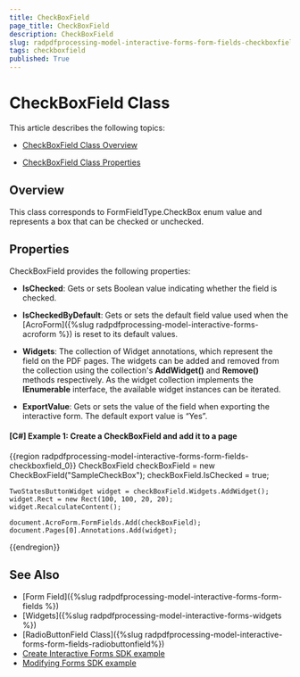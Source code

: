 ```yaml
---
title: CheckBoxField 
page_title: CheckBoxField 
description: CheckBoxField 
slug: radpdfprocessing-model-interactive-forms-form-fields-checkboxfield
tags: checkboxfield
published: True
---
```



# CheckBoxField Class


This article describes the following topics:

* [CheckBoxField Class Overview](#overview)

* [CheckBoxField Class Properties](#properties)

## Overview

This class corresponds to FormFieldType.CheckBox enum value and represents a box that can be checked or unchecked. 


## Properties

CheckBoxField provides the following properties:

* **IsChecked**: Gets or sets Boolean value indicating whether the field is checked.

* **IsCheckedByDefault**: Gets or sets the default field value used when the [AcroForm]({%slug radpdfprocessing-model-interactive-forms-acroform %}) is reset to its default values.

* **Widgets**: The collection of Widget annotations, which represent the field on the PDF pages. The widgets can be added and removed from the collection using the collection's **AddWidget()** and **Remove()** methods respectively. As the widget collection implements the **IEnumerable** interface, the available widget instances can be iterated.


* **ExportValue**: Gets or sets the value of the field when exporting the interactive form. The default export value is “Yes”.

#### **[C#] Example 1: Create a CheckBoxField and add it to a page**
{{region radpdfprocessing-model-interactive-forms-form-fields-checkboxfield_0}}
	CheckBoxField checkBoxField = new CheckBoxField("SampleCheckBox");
	checkBoxField.IsChecked = true;
	
	TwoStatesButtonWidget widget = checkBoxField.Widgets.AddWidget();
	widget.Rect = new Rect(100, 100, 20, 20);
	widget.RecalculateContent();

	document.AcroForm.FormFields.Add(checkBoxField);
	document.Pages[0].Annotations.Add(widget);
{{endregion}}


## See Also

* [Form Field]({%slug radpdfprocessing-model-interactive-forms-form-fields %})
* [Widgets]({%slug radpdfprocessing-model-interactive-forms-widgets %})
* [RadioButtonField Class]({%slug radpdfprocessing-model-interactive-forms-form-fields-radiobuttonfield%})
* [Create Interactive Forms SDK example](https://github.com/telerik/document-processing-sdk/tree/master/PdfProcessing/CreateInteractiveForms) 
* [Modifying Forms SDK example](https://github.com/telerik/document-processing-sdk/tree/master/PdfProcessing/ModifyForms) 
